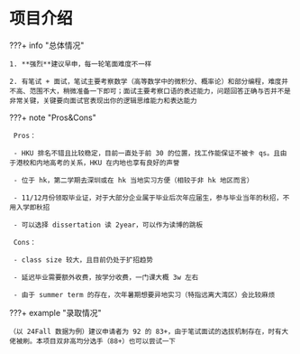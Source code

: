 # 项目介绍

???+ info "总体情况"

    1. **强烈**建议早申，每一轮笔面难度不一样
    
    2. 有笔试 + 面试，笔试主要考察数学（高等数学中的微积分、概率论）和部分编程，难度并不高、范围不大，稍微准备一下即可；面试主要考察口语的表述能力，问题回答正确与否并不是非常关键，关键要向面试官表现出你的逻辑思维能力和表达能力

???+ note "Pros&Cons"

     Pros：

     - HKU 排名不错且比较稳定，目前一直处于前 30 的位置，找工作能保证不被卡 qs。且由于港校和内地高考的关系，HKU 在内地也享有良好的声誉

     - 位于 hk，第二学期去深圳或在 hk 当地实习方便（相较于非 hk 地区而言）

     - 11/12月份领取毕业证，对于大部分企业属于毕业后次年应届生，参与毕业当年的秋招，不用入学即秋招

     - 可以选择 dissertation 读 2year，可以作为读博的跳板

     Cons：

     - class size 较大，且目前仍处于扩招趋势

     - 延迟毕业需要额外收费，按学分收费，一门课大概 3w 左右

     - 由于 summer term 的存在，次年暑期想要异地实习（特指远离大湾区）会比较麻烦

???+ example "录取情况"
        
    （以 24Fall 数据为例）建议申请者为 92 的 83+，由于笔试面试的选拔机制存在，时有大佬被刷。本项目双非高均分选手（88+）也可以尝试一下